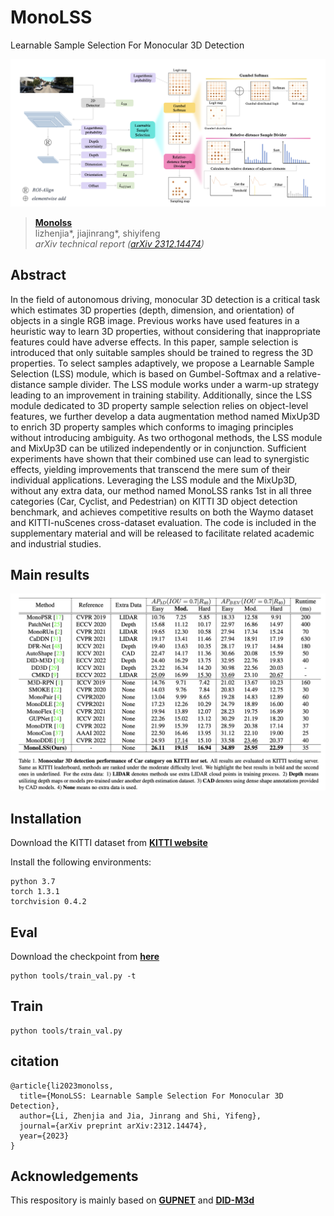 
# MonoLSS
Learnable Sample Selection For Monocular 3D Detection


![](readme/fig1.png)

> [**Monolss**](https://arxiv.org/abs/2312.14474)  
> lizhenjia*, jiajinrang*, shiyifeng  
>  *arXiv technical report ([arXiv 2312.14474](https://arxiv.org/abs/2312.14474))*     


## Abstract 
In the field of autonomous driving, monocular 3D detection is a critical task which estimates 3D properties (depth, dimension, and orientation) of objects in a single RGB image. Previous works have used features in a heuristic way to learn 3D properties, without considering that inappropriate features could have adverse effects. In this paper, sample selection is introduced that only suitable samples should be trained to regress the 3D properties. To select samples adaptively, we propose a Learnable Sample Selection (LSS) module, which is based on Gumbel-Softmax and a relative-distance sample divider. The LSS module works under a warm-up strategy leading to an improvement in training stability. Additionally, since the LSS module dedicated to 3D property sample selection relies on object-level features, we further develop a data augmentation method named MixUp3D to enrich 3D property samples which conforms to imaging principles without introducing ambiguity. As two orthogonal methods, the LSS module and MixUp3D can be utilized independently or in conjunction. Sufficient experiments have shown that their combined use can lead to synergistic effects, yielding improvements that transcend the mere sum of their individual applications. Leveraging the LSS module and the MixUp3D, without any extra data, our method named MonoLSS ranks 1st in all three categories (Car, Cyclist, and Pedestrian) on KITTI 3D object detection benchmark, and achieves competitive results on both the Waymo dataset and KITTI-nuScenes cross-dataset evaluation. The code is included in the supplementary material and will be released to facilitate related academic and industrial studies.

## Main results
![](readme/fig2.png)


## Installation
Download the KITTI dataset from [**KITTI website**](https://www.cvlibs.net/datasets/kitti/index.php)

Install the following environments:
~~~
python 3.7
torch 1.3.1
torchvision 0.4.2
~~~

## Eval
Download the checkpoint from [**here**](https://pan.baidu.com/s/1C77fRo7FMeYtmKKcwXOtlQ?pwd=8848)
~~~
python tools/train_val.py -t
~~~

## Train
~~~
python tools/train_val.py
~~~

## citation
~~~
@article{li2023monolss,   
  title={MonoLSS: Learnable Sample Selection For Monocular 3D Detection},  
  author={Li, Zhenjia and Jia, Jinrang and Shi, Yifeng},  
  journal={arXiv preprint arXiv:2312.14474},  
  year={2023}  
}
~~~
## Acknowledgements
This respository is mainly based on [**GUPNET**](https://github.com/SuperMHP/GUPNet/tree/main) and [**DID-M3d**](https://github.com/SPengLiang/DID-M3D)
